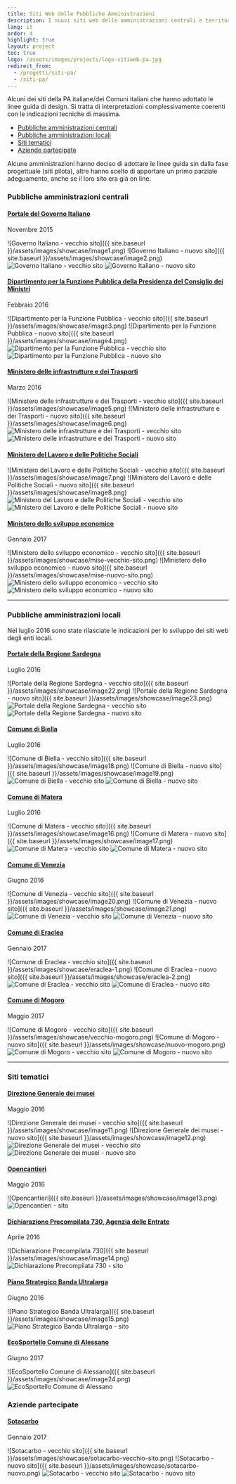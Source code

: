 ```yaml
---
title: Siti Web delle Pubbliche Amministrazioni
description: I nuovi siti web delle amministrazioni centrali e territoriali.
lang: it
order: 4
highlight: true
layout: project
toc: true
logo: /assets/images/projects/logo-sitiweb-pa.jpg
redirect_from:
  - /progetti/siti-pa/
  - /siti-pa/
---
```


Alcuni dei siti della PA italiane/dei Comuni italiani che hanno adottato le linee guida di design. Si tratta di interpretazioni complessivamente coerenti con le indicazioni tecniche di massima.

<nav role="navigation">
  <ul>
    <li><a href="#pubbliche-amministrazioni-centrali">Pubbliche amministrazioni centrali</a></li>
    <li><a href="#pubbliche-amministrazioni-locali">Pubbliche amministrazioni locali</a></li>
    <li><a href="#siti-tematici">Siti tematici</a></li>
    <li><a href="#aziende-partecipate">Aziende partecipate</a></li>
  </ul>
</nav>

Alcune amministrazioni hanno deciso di adottare le linee guida
sin dalla fase progettuale (siti pilota), altre hanno scelto di
apportare un primo parziale adeguamento, anche se il loro sito era già on line.

### Pubbliche amministrazioni centrali

#### [Portale del Governo Italiano](http://www.governo.it)

Novembre 2015

<div class="lg-showcase">
  <noscript>
    ![Governo Italiano - vecchio sito]({{ site.baseurl }}/assets/images/showcase/image1.png)
    ![Governo Italiano - nuovo sito]({{ site.baseurl }}/assets/images/showcase/image2.png)
  </noscript>
  <img data-src="{{ site.baseurl }}/assets/images/showcase/image1.png" class="lazyload" alt="Governo Italiano - vecchio sito" data-proofer-ignore />
  <img data-src="{{ site.baseurl }}/assets/images/showcase/image2.png" class="lazyload" alt="Governo Italiano - nuovo sito" data-proofer-ignore />
</div>

#### [Dipartimento per la Funzione Pubblica della Presidenza del Consiglio dei Ministri](http://www.funzionepubblica.gov.it)

Febbraio 2016

<div class="lg-showcase">
  <noscript>
    ![Dipartimento per la Funzione Pubblica - vecchio sito]({{ site.baseurl }}/assets/images/showcase/image3.png)
    ![Dipartimento per la Funzione Pubblica - nuovo sito]({{ site.baseurl }}/assets/images/showcase/image4.png)
  </noscript>
  <img data-src="{{ site.baseurl }}/assets/images/showcase/image3.png" class="lazyload" alt="Dipartimento per la Funzione Pubblica - vecchio sito" data-proofer-ignore />
  <img data-src="{{ site.baseurl }}/assets/images/showcase/image4.png" class="lazyload" alt="Dipartimento per la Funzione Pubblica - nuovo sito" data-proofer-ignore />
</div>

#### [Ministero delle infrastrutture e dei Trasporti](http://www.mit.gov.it)

Marzo 2016

<div class="lg-showcase">
  <noscript>
    ![Ministero delle infrastrutture e dei Trasporti - vecchio sito]({{ site.baseurl }}/assets/images/showcase/image5.png)
    ![Ministero delle infrastrutture e dei Trasporti - nuovo sito]({{ site.baseurl }}/assets/images/showcase/image6.png)
  </noscript>
  <img data-src="{{ site.baseurl }}/assets/images/showcase/image5.png" class="lazyload" alt="Ministero delle infrastrutture e dei Trasporti - vecchio sito" data-proofer-ignore />
  <img data-src="{{ site.baseurl }}/assets/images/showcase/image6.png" class="lazyload" alt="Ministero delle infrastrutture e dei Trasporti - nuovo sito" data-proofer-ignore />
</div>

#### [Ministero del Lavoro e delle Politiche Sociali](http://www.lavoro.gov.it/)

<div class="lg-showcase">
  <noscript>
    ![Ministero del Lavoro e delle Politiche Sociali - vecchio sito]({{ site.baseurl }}/assets/images/showcase/image7.png)
    ![Ministero del Lavoro e delle Politiche Sociali - nuovo sito]({{ site.baseurl }}/assets/images/showcase/image8.png)
  </noscript>
  <img data-src="{{ site.baseurl }}/assets/images/showcase/image7.png" class="lazyload" alt="Ministero del Lavoro e delle Politiche Sociali - vecchio sito" data-proofer-ignore />
  <img data-src="{{ site.baseurl }}/assets/images/showcase/image8.png" class="lazyload" alt="Ministero del Lavoro e delle Politiche Sociali - nuovo sito" data-proofer-ignore />
</div>

#### [Ministero dello sviluppo economico](http://www.sviluppoeconomico.gov.it//)

Gennaio 2017

<div class="lg-showcase">
  <noscript>
    ![Ministero dello sviluppo economico - vecchio sito]({{ site.baseurl }}/assets/images/showcase/mise-vecchio-sito.png)
    ![Ministero dello sviluppo economico - nuovo sito]({{ site.baseurl }}/assets/images/showcase/mise-nuovo-sito.png)
  </noscript>
  <img data-src="{{ site.baseurl }}/assets/images/showcase/mise-vecchio-sito.png" class="lazyload" alt="Ministero dello sviluppo economico - vecchio sito" data-proofer-ignore />
  <img data-src="{{ site.baseurl }}/assets/images/showcase/mise-nuovo-sito.png" class="lazyload" alt="Ministero dello sviluppo economico - nuovo sito" data-proofer-ignore />
</div>

---

### Pubbliche amministrazioni locali

Nel luglio 2016 sono state rilasciate le indicazioni per lo sviluppo dei siti web degli enti locali.

#### [Portale della Regione Sardegna](http://alpha.regione.sardegna.it)

Luglio 2016

<div class="lg-showcase">
  <noscript>
    ![Portale della Regione Sardegna - vecchio sito]({{ site.baseurl }}/assets/images/showcase/image22.png)
    ![Portale della Regione Sardegna - nuovo sito]({{ site.baseurl }}/assets/images/showcase/image23.png)
  </noscript>
  <img data-src="{{ site.baseurl }}/assets/images/showcase/image22.png" class="lazyload" alt="Portale della Regione Sardegna - vecchio sito" data-proofer-ignore />
  <img data-src="{{ site.baseurl }}/assets/images/showcase/image23.png" class="lazyload" alt="Portale della Regione Sardegna - nuovo sito" data-proofer-ignore />
</div>

#### [Comune di Biella](http://www.comune.biella.it)

Luglio 2016

<div class="lg-showcase">
  <noscript>
    ![Comune di Biella - vecchio sito]({{ site.baseurl }}/assets/images/showcase/image18.png)
    ![Comune di Biella - nuovo sito]({{ site.baseurl }}/assets/images/showcase/image19.png)
  </noscript>
  <img data-src="{{ site.baseurl }}/assets/images/showcase/image18.png" class="lazyload" alt="Comune di Biella - vecchio sito" data-proofer-ignore />
  <img data-src="{{ site.baseurl }}/assets/images/showcase/image19.png" class="lazyload" alt="Comune di Biella - nuovo sito" data-proofer-ignore />
</div>

#### [Comune di  Matera](http://www.comune.matera.it)

Luglio 2016

<div class="lg-showcase">
  <noscript>
    ![Comune di  Matera - vecchio sito]({{ site.baseurl }}/assets/images/showcase/image16.png)
    ![Comune di  Matera - nuovo sito]({{ site.baseurl }}/assets/images/showcase/image17.png)
  </noscript>
  <img data-src="{{ site.baseurl }}/assets/images/showcase/image16.png" class="lazyload" alt="Comune di Matera - vecchio sito" data-proofer-ignore />
  <img data-src="{{ site.baseurl }}/assets/images/showcase/image17.png" class="lazyload" alt="Comune di Matera - nuovo sito" data-proofer-ignore />
</div>

#### [Comune di Venezia](http://www.comune.venezia.it)

Giugno 2016

<div class="lg-showcase">
  <noscript>
    ![Comune di Venezia - vecchio sito]({{ site.baseurl }}/assets/images/showcase/image20.png)
    ![Comune di Venezia - nuovo sito]({{ site.baseurl }}/assets/images/showcase/image21.png)
  </noscript>
  <img data-src="{{ site.baseurl }}/assets/images/showcase/image20.png" class="lazyload" alt="Comune di Venezia - vecchio sito" data-proofer-ignore />
  <img data-src="{{ site.baseurl }}/assets/images/showcase/image21.png" class="lazyload" alt="Comune di Venezia - nuovo sito" data-proofer-ignore />
</div>

#### [Comune di Eraclea](http://www.comune.eraclea.ve.it/)

Gennaio 2017

<div class="lg-showcase">
  <noscript>
    ![Comune di Eraclea - vecchio sito]({{ site.baseurl }}/assets/images/showcase/eraclea-1.png)
    ![Comune di Eraclea - nuovo sito]({{ site.baseurl }}/assets/images/showcase/eraclea-2.png)
  </noscript>
  <img data-src="{{ site.baseurl }}/assets/images/showcase/eraclea-1.png" class="lazyload" alt="Comune di Eraclea - vecchio sito" data-proofer-ignore />
  <img data-src="{{ site.baseurl }}/assets/images/showcase/eraclea-2.png" class="lazyload" alt="Comune di Eraclea - nuovo sito" data-proofer-ignore />
</div>

#### [Comune di Mogoro](http://www.comune.mogoro.or.it/)

Maggio 2017

<div class="lg-showcase">
  <noscript>
    ![Comune di Mogoro - vecchio sito]({{ site.baseurl }}/assets/images/showcase/vecchio-mogoro.png)
    ![Comune di Mogoro - nuovo sito]({{ site.baseurl }}/assets/images/showcase/nuovo-mogoro.png)
  </noscript>
  <img data-src="{{ site.baseurl }}/assets/images/showcase/vecchio-mogoro.png" class="lazyload" alt="Comune di Mogoro - vecchio sito" data-proofer-ignore />
  <img data-src="{{ site.baseurl }}/assets/images/showcase/nuovo-mogoro.png" class="lazyload" alt="Comune di Mogoro - nuovo sito" data-proofer-ignore />
</div>

---

### Siti tematici

#### [Direzione Generale dei musei](http://musei.beniculturali.it)

Maggio 2016

<div class="lg-showcase">
  <noscript>
    ![Direzione Generale dei musei - vecchio sito]({{ site.baseurl }}/assets/images/showcase/image11.png)
    ![Direzione Generale dei musei - nuovo sito]({{ site.baseurl }}/assets/images/showcase/image12.png)
  </noscript>
  <img data-src="{{ site.baseurl }}/assets/images/showcase/image11.png" class="lazyload" alt="Direzione Generale dei musei - vecchio sito" data-proofer-ignore />
  <img data-src="{{ site.baseurl }}/assets/images/showcase/image12.png" class="lazyload" alt="Direzione Generale dei musei - nuovo sito" data-proofer-ignore />
</div>

#### [Opencantieri](http://opencantieri.mit.gov.it)

Maggio 2016

<div class="lg-showcase">
  <noscript>
    ![Opencantieri]({{ site.baseurl }}/assets/images/showcase/image13.png)
  </noscript>
  <img data-src="{{ site.baseurl }}/assets/images/showcase/image13.png" class="lazyload" alt="Opencantieri - sito" data-proofer-ignore />
</div>

#### [Dichiarazione Precompilata 730, Agenzia delle Entrate](https://infoprecompilata.agenziaentrate.gov.it)

Aprile 2016

<div class="lg-showcase">
  <noscript>
    ![Dichiarazione Precompilata 730]({{ site.baseurl }}/assets/images/showcase/image14.png)
  </noscript>
  <img data-src="{{ site.baseurl }}/assets/images/showcase/image14.png" class="lazyload" alt="Dichiarazione Precompilata 730 - sito" data-proofer-ignore />
</div>

#### [Piano Strategico Banda Ultralarga](http://bandaultralarga.italia.it)

Giugno 2016

<div class="lg-showcase">
  <noscript>
    ![Piano Strategico Banda Ultralarga]({{ site.baseurl }}/assets/images/showcase/image15.png)
  </noscript>
  <img data-src="{{ site.baseurl }}/assets/images/showcase/image15.png" class="lazyload" alt="Piano Strategico Banda Ultralarga - sito" data-proofer-ignore />
</div>

#### [EcoSportello Comune di Alessano](http://ambiente.alessano.info)

Giugno 2017

<div class="lg-showcase">
  <noscript>
    ![EcoSportello Comune di Alessano]({{ site.baseurl }}/assets/images/showcase/image24.png)
  </noscript>
  <img data-src="{{ site.baseurl }}/assets/images/showcase/image24.png" class="lazyload" alt="EcoSportello Comune di Alessano" data-proofer-ignore />
</div>

### Aziende partecipate

#### [Sotacarbo](http://www.sotacarbo.it/)

Gennaio 2017

<div class="lg-showcase">
  <noscript>
    ![Sotacarbo - vecchio sito]({{ site.baseurl }}/assets/images/showcase/sotacarbo-vecchio-sito.png)
    ![Sotacarbo - nuovo sito]({{ site.baseurl }}/assets/images/showcase/sotacarbo-nuovo.png)
  </noscript>
  <img data-src="{{ site.baseurl }}/assets/images/showcase/sotacarbo-vecchio-sito.png" class="lazyload" alt="Sotacarbo - vecchio sito" data-proofer-ignore />
  <img data-src="{{ site.baseurl }}/assets/images/showcase/sotacarbo-nuovo-sito.png" class="lazyload" alt="Sotacarbo - nuovo sito" data-proofer-ignore />
</div>

<script src="{{ 'assets/scripts/lazysizes.min.js' | relative_url }}"></script>
